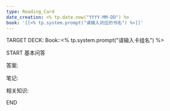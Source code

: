 ```yaml
---
type: Reading_Card
date_creation: <% tp.date.now("YYYY-MM-DD") %>
book: '[[<% tp.system.prompt("请输入对应的书名") %>]]'
---
```

TARGET DECK: Book::<% tp.system.prompt("请输入卡组名") %>

START
基本问答

答案: 

笔记: 

相关知识:
<!--ID: 1705239207078-->
END



